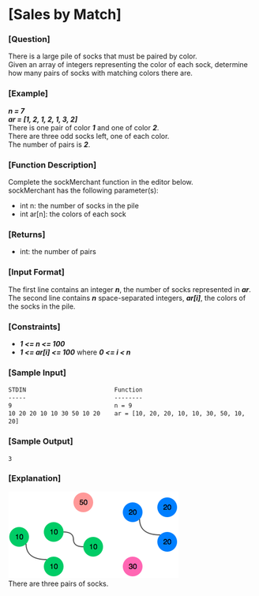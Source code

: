# [Sales by Match]

### [Question]
There is a large pile of socks that must be paired by color.  
Given an array of integers representing the color of each sock, determine how many pairs of socks with matching colors there are.

### [Example]
***n = 7***  
***ar = [1, 2, 1, 2, 1, 3, 2]***  
There is one pair of color ***1*** and one of color ***2***.  
There are three odd socks left, one of each color.  
The number of pairs is ***2***.

### [Function Description]
Complete the sockMerchant function in the editor below.  
sockMerchant has the following parameter(s):
* int n: the number of socks in the pile
* int ar[n]: the colors of each sock

### [Returns]
* int: the number of pairs

### [Input Format]
The first line contains an integer ***n***, the number of socks represented in ***ar***.  
The second line contains ***n*** space-separated integers, ***ar[i]***, the colors of the socks in the pile.

### [Constraints]
* ***1 <= n <= 100***
* ***1 <= ar[i] <= 100*** where ***0 <= i < n***

### [Sample Input]
~~~
STDIN                         Function
-----                         --------
9                             n = 9
10 20 20 10 10 30 50 10 20    ar = [10, 20, 20, 10, 10, 30, 50, 10, 20]
~~~

### [Sample Output]
~~~
3
~~~

### [Explanation]
![설명](https://github.com/jaenyeong/Study_HackerRank/blob/main/src/main/resources/images/salesByMatch/explanation01.png)  
There are three pairs of socks.
